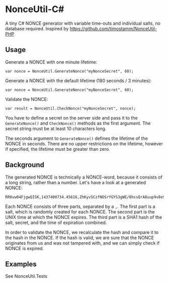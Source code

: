 NonceUtil-C#
=============

A tiny C# NONCE generator with variable time-outs and individual salts, no database required. Inspired by https://github.com/timostamm/NonceUtil-PHP


## Usage

Generate a NONCE with one minute lifetime:

    var nonce = NonceUtil.GenerateNonce("myNonceSecret", 60);

Generate a NONCE with the default lifetime (180 seconds / 3 minutes):

    var nonce = NonceUtil.GenerateNonce("myNonceSecret", 60);


Validate the NONCE:

    var result = NonceUtil.CheckNonce("myNonceSecret", nonce);


You have to define a secret on the server side and pass it to the `GenerateNonce()` and `CheckNonce()` methods as the first argument. The secret string must be at least 10 characters long. 

The seconds argument to `GenerateNonce()` defines the lifetime of the NONCE in seconds. There are no upper restrictions on the lifetime, however if specified, the lifetime must be greater than zero. 



## Background

The generated NONCE is technically a NONCE-word, because it consists of a long string, rather than a number. Let's have a look at a generated NONCE:

    RR0vw04FjgwQISK,1437400734.45616,ZhKyv5CzfNOSrYGYS3gWE/8hssQrA8uup9v8eSckUqQ=

Each NONCE consists of three parts, separated by a `,`. The first part is a salt, which is randomly created for each NONCE. The second part is the UNIX time at which the NONCE expires. The third part is a SHA1 hash of the salt, secret, and the time of expiration combined. 

In order to validate the NONCE, we recalculate the hash and compare it to the hash in the NONCE. If the hash is valid, we are sure that the NONCE originates from us and was not tampered with, and we can simply check if NONCE is expired.

## Examples


See NonceUtil.Tests
